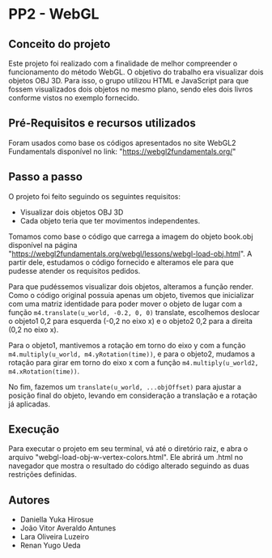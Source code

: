 # PP2 - WebGL
## Conceito do projeto
Este projeto foi realizado com a finalidade de melhor compreender o funcionamento do método WebGL. O objetivo do trabalho era visualizar dois objetos OBJ 3D. Para isso, o grupo utilizou HTML e JavaScript para que fossem visualizados dois objetos no mesmo plano, sendo eles dois livros conforme vistos no exemplo fornecido.
## Pré-Requisitos e recursos utilizados
Foram usados como base os códigos apresentados no site WebGL2 Fundamentals disponível no link: "https://webgl2fundamentals.org/"
## Passo a passo
O projeto foi feito seguindo os seguintes requisitos:
  * Visualizar dois objetos OBJ 3D
  * Cada objeto teria que ter movimentos independentes.

Tomamos como base o código que carrega a imagem do objeto book.obj disponível na página "https://webgl2fundamentals.org/webgl/lessons/webgl-load-obj.html". A partir dele, estudamos o código fornecido e alteramos ele para que pudesse atender os requisitos pedidos.

Para que pudéssemos visualizar dois objetos, alteramos a função render. Como o código original possuia apenas um objeto, tivemos que inicializar com uma matriz identidade para poder mover o objeto de lugar com a função `m4.translate(u_world, -0.2, 0, 0)` translate, escolhemos deslocar o objeto1 0,2 para esquerda (-0,2 no eixo x) e o objeto2 0,2 para a direita (0,2 no eixo x). 

Para o objeto1, mantivemos a rotação em torno do eixo y com a função `m4.multiply(u_world, m4.yRotation(time))`, e para o objeto2, mudamos a rotação para girar em torno do eixo x com a função `m4.multiply(u_world2, m4.xRotation(time))`.

No fim, fazemos um `translate(u_world, ...objOffset)` para ajustar a posição final do objeto, levando em consideração a translação e a rotação já aplicadas.
## Execução
Para executar o projeto em seu terminal, vá até o diretório raiz, e abra o arquivo "webgl-load-obj-w-vertex-colors.html". Ele abrirá um .html no navegador que mostra o resultado do código alterado seguindo as duas restrições definidas.
## Autores
* Daniella Yuka Hirosue
* João Vitor Averaldo Antunes
* Lara Oliveira Luzeiro
* Renan Yugo Ueda
